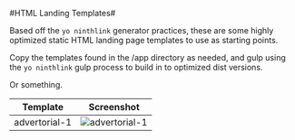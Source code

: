 #HTML Landing Templates#

Based off the `yo ninthlink` generator practices, these are some highly optimized static HTML landing page templates to use as starting points.

Copy the templates found in the /app directory as needed, and gulp using the `yo ninthlink` gulp process to build in to optimized dist versions.

Or something.

| Template | Screenshot |
| -------- | ---------- |
| advertorial-1 | ![advertorial-1](https://bitbucket.org/nlk/html-landing-templates/raw/master/app/advertorial-1/screenshot.png) |
